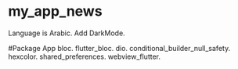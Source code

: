 # my_app_news
Language is Arabic.
Add DarkMode.

#Package App
  bloc.
  flutter_bloc.
  dio.
  conditional_builder_null_safety.
  hexcolor.
  shared_preferences.
  webview_flutter.
